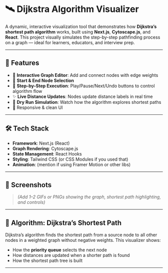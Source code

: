 # 🛰️ Dijkstra Algorithm Visualizer

A dynamic, interactive visualization tool that demonstrates how **Dijkstra’s shortest path algorithm** works, built using **Next.js**, **Cytoscape.js**, and **React**. This project visually simulates the step-by-step pathfinding process on a graph — ideal for learners, educators, and interview prep.

---

## 🚀 Features

- 🎯 **Interactive Graph Editor**: Add and connect nodes with edge weights
- 📍 **Start & End Node Selection**
- 🔁 **Step-by-Step Execution**: Play/Pause/Next/Undo buttons to control algorithm flow
- ✨ **Live Distance Updates**: Nodes update distance labels in real time
- 🧠 **Dry Run Simulation**: Watch how the algorithm explores shortest paths
- 💅 Responsive & clean UI

---

## 🛠️ Tech Stack

- **Framework**: Next.js (React)
- **Graph Rendering**: Cytoscape.js
- **State Management**: React Hooks
- **Styling**: Tailwind CSS (or CSS Modules if you used that)
- **Animation**: (mention if using Framer Motion or other libs)

---

## 📸 Screenshots

> *(Add 1–2 GIFs or PNGs showing the graph, shortest path highlighting, and controls)*

---

## 🧠 Algorithm: Dijkstra’s Shortest Path

Dijkstra’s algorithm finds the shortest path from a source node to all other nodes in a weighted graph without negative weights. This visualizer shows:
- How the **priority queue** selects the next node
- How distances are updated when a shorter path is found
- How the shortest path tree is built

---
